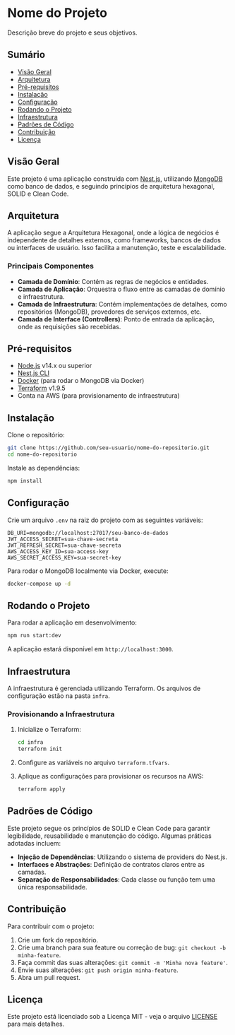 # Nome do Projeto

Descrição breve do projeto e seus objetivos.

## Sumário

- [Visão Geral](#visão-geral)
- [Arquitetura](#arquitetura)
- [Pré-requisitos](#pré-requisitos)
- [Instalação](#instalação)
- [Configuração](#configuração)
- [Rodando o Projeto](#rodando-o-projeto)
- [Infraestrutura](#infraestrutura)
- [Padrões de Código](#padrões-de-código)
- [Contribuição](#contribuição)
- [Licença](#licença)

## Visão Geral

Este projeto é uma aplicação construída com [Nest.js](https://nestjs.com/), utilizando [MongoDB](https://www.mongodb.com/) como banco de dados, e seguindo princípios de arquitetura hexagonal, SOLID e Clean Code.

## Arquitetura

A aplicação segue a Arquitetura Hexagonal, onde a lógica de negócios é independente de detalhes externos, como frameworks, bancos de dados ou interfaces de usuário. Isso facilita a manutenção, teste e escalabilidade.

### Principais Componentes

- **Camada de Domínio**: Contém as regras de negócios e entidades.
- **Camada de Aplicação**: Orquestra o fluxo entre as camadas de domínio e infraestrutura.
- **Camada de Infraestrutura**: Contém implementações de detalhes, como repositórios (MongoDB), provedores de serviços externos, etc.
- **Camada de Interface (Controllers)**: Ponto de entrada da aplicação, onde as requisições são recebidas.

## Pré-requisitos

- [Node.js](https://nodejs.org/) v14.x ou superior
- [Nest.js CLI](https://docs.nestjs.com/cli/overview)
- [Docker](https://www.docker.com/) (para rodar o MongoDB via Docker)
- [Terraform](https://www.terraform.io/) v1.9.5
- Conta na AWS (para provisionamento de infraestrutura)

## Instalação

Clone o repositório:

```bash
git clone https://github.com/seu-usuario/nome-do-repositorio.git
cd nome-do-repositorio
```

Instale as dependências:

```bash
npm install
```

## Configuração

Crie um arquivo `.env` na raiz do projeto com as seguintes variáveis:

```env
DB_URI=mongodb://localhost:27017/seu-banco-de-dados
JWT_ACCESS_SECRET=sua-chave-secreta
JWT_REFRESH_SECRET=sua-chave-secreta
AWS_ACCESS_KEY_ID=sua-access-key
AWS_SECRET_ACCESS_KEY=sua-secret-key
```

Para rodar o MongoDB localmente via Docker, execute:

```bash
docker-compose up -d
```

## Rodando o Projeto

Para rodar a aplicação em desenvolvimento:

```bash
npm run start:dev
```

A aplicação estará disponível em `http://localhost:3000`.

## Infraestrutura

A infraestrutura é gerenciada utilizando Terraform. Os arquivos de configuração estão na pasta `infra`.

### Provisionando a Infraestrutura

1. Inicialize o Terraform:

   ```bash
   cd infra
   terraform init
   ```

2. Configure as variáveis no arquivo `terraform.tfvars`.

3. Aplique as configurações para provisionar os recursos na AWS:

   ```bash
   terraform apply
   ```

## Padrões de Código

Este projeto segue os princípios de SOLID e Clean Code para garantir legibilidade, reusabilidade e manutenção do código. Algumas práticas adotadas incluem:

- **Injeção de Dependências**: Utilizando o sistema de providers do Nest.js.
- **Interfaces e Abstrações**: Definição de contratos claros entre as camadas.
- **Separação de Responsabilidades**: Cada classe ou função tem uma única responsabilidade.

## Contribuição

Para contribuir com o projeto:

1. Crie um fork do repositório.
2. Crie uma branch para sua feature ou correção de bug: `git checkout -b minha-feature`.
3. Faça commit das suas alterações: `git commit -m 'Minha nova feature'`.
4. Envie suas alterações: `git push origin minha-feature`.
5. Abra um pull request.

## Licença

Este projeto está licenciado sob a Licença MIT - veja o arquivo [LICENSE](LICENSE) para mais detalhes.
